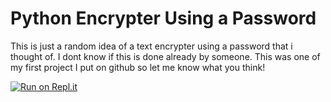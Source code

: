 # Python Encrypter Using a Password
This is just a random idea of a text encrypter using a password that i thought of. I dont know if this is done already by someone. This was one of my first project I put on github so let me know what you think!

[![Run on Repl.it](https://replit.com/badge/github/Kroggieboy57/Python-Encrypter)](https://replit.com/new/github/Kroggieboy57/Python-Encrypter)
